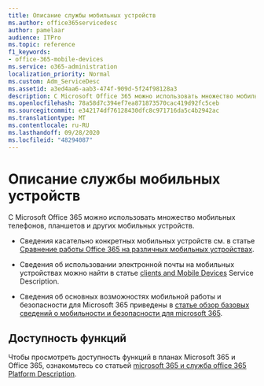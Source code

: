 ```yaml
---
title: Описание службы мобильных устройств
ms.author: office365servicedesc
author: pamelaar
audience: ITPro
ms.topic: reference
f1_keywords:
- office-365-mobile-devices
ms.service: o365-administration
localization_priority: Normal
ms.custom: Adm_ServiceDesc
ms.assetid: a3ed4aa6-aab3-474f-909d-5f24f98128a3
description: С Microsoft Office 365 можно использовать множество мобильных телефонов, планшетов и других мобильных устройств.
ms.openlocfilehash: 78a58d7c394ef7ea871873570cac419d92fc5ceb
ms.sourcegitcommit: e342174df76128430dfc8c971716da5c4b2942ac
ms.translationtype: MT
ms.contentlocale: ru-RU
ms.lasthandoff: 09/28/2020
ms.locfileid: "48294087"
---
```

# <a name="mobile-devices-service-description"></a>Описание службы мобильных устройств

С Microsoft Office 365 можно использовать множество мобильных телефонов, планшетов и других мобильных устройств. 
  
- Сведения касательно конкретных мобильных устройств см. в статье [Сравнение работы Office 365 на различных мобильных устройствах](https://go.microsoft.com/fwlink/p/?LinkId=282337).
    
- Сведения об использовании электронной почты на мобильных устройствах можно найти в статье [clients and Mobile Devices](../exchange-online-service-description/clients-and-mobile-devices.md) Service Description. 
    
- Сведения об основных возможностях мобильной работы и безопасности для Microsoft 365 приведены в [статье обзор базовых сведений о мобильности и безопасности для microsoft 365](https://go.microsoft.com/fwlink/?linkid=808602).
    
## <a name="feature-availability"></a>Доступность функций

Чтобы просмотреть доступность функций в планах Microsoft 365 и Office 365, ознакомьтесь со статьей [microsoft 365 и служба office 365 Platform Description](office-365-platform-service-description.md).
  

